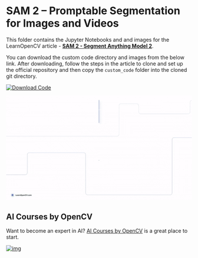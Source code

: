 # SAM 2 – Promptable Segmentation for Images and Videos

This folder contains the Jupyter Notebooks and and images for the LearnOpenCV article  - **[SAM 2 - Segment Anything Model 2]([https://learnopencv.com/sam-2/](https://learnopencv.com/?p=57810))**.

You can download the custom code directory and images from the below link. After downloading, follow the steps in the article to clone and set up the official repository and then copy the `custom_code` folder into the cloned git directory.

[<img src="https://learnopencv.com/wp-content/uploads/2022/07/download-button-e1657285155454.png" alt="Download Code" width="200">](https://www.dropbox.com/scl/fo/h1l37dp7x4uy42mugkxwa/AC0WdKOYYgbvF0nEZOCAAms?rlkey=ge4wjn124iavaz5is3i6rkokh&st=1txjljs0&dl=1)

![](readme_images/SAM2.gif)

## AI Courses by OpenCV

Want to become an expert in AI? [AI Courses by OpenCV](https://opencv.org/courses/) is a great place to start.

[![img](https://learnopencv.com/wp-content/uploads/2023/01/AI-Courses-By-OpenCV-Github.png)](https://opencv.org/courses/)